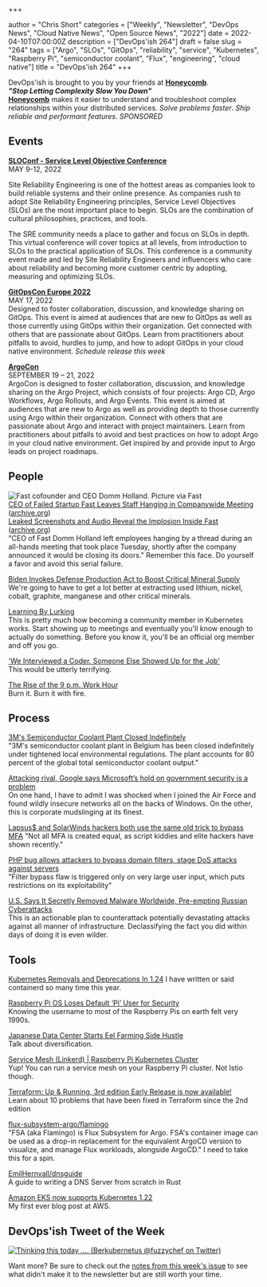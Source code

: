 +++

author = "Chris Short"
categories = ["Weekly", "Newsletter", "DevOps News", "Cloud Native News", "Open Source News", "2022"]
date = 2022-04-10T07:00:00Z
description = ["DevOps'ish 264"]
draft = false
slug = "264"
tags = ["Argo", "SLOs", "GitOps", "reliability", "service", "Kubernetes", "Raspberry Pi", "semiconductor coolant", "Flux", "engineering", "cloud native"]
title = "DevOps'ish 264"
+++

DevOps'ish is brought to you by your friends at [**Honeycomb**](https://ui.honeycomb.io/signup?&utm_source=devopsish&utm_medium=newsletter&utm_campaign=ad&utm_content=product-signup).  
***"Stop Letting Complexity Slow You Down"***  
[**Honeycomb**](https://ui.honeycomb.io/signup?&utm_source=devopsish&utm_medium=newsletter&utm_campaign=ad&utm_content=product-signup) makes it easier to understand and troubleshoot complex relationships within your distributed services. *Solve problems faster*. *Ship reliable and performant features*. *SPONSORED*

## Events

[**SLOConf - Service Level Objective Conference**](https://www.sloconf.com/)  
MAY 9-12, 2022  

Site Reliability Engineering is one of the hottest areas as companies look to build reliable systems and their online presence. As companies rush to adopt Site Reliability Engineering principles, Service Level Objectives (SLOs) are the most important place to begin. SLOs are the combination of cultural philosophies, practices, and tools.

The SRE community needs a place to gather and focus on SLOs in depth. This virtual conference will cover topics at all levels, from introduction to SLOs to the practical application of SLOs. This conference is a community event made and led by Site Reliability Engineers and influencers who care about reliability and becoming more customer centric by adopting, measuring and optimizing SLOs.

[**GitOpsCon Europe 2022**](https://events.linuxfoundation.org/gitopscon-europe/?utm_source=newsletter&utm_medium=258&utm_campaign=devopsish)  
MAY 17, 2022  
Designed to foster collaboration, discussion, and knowledge sharing on GitOps. This event is aimed at audiences that are new to GitOps as well as those currently using GitOps within their organization. Get connected with others that are passionate about GitOps. Learn from practitioners about pitfalls to avoid, hurdles to jump, and how to adopt GitOps in your cloud native environment. *Schedule release this week*

[**ArgoCon**](https://events.linuxfoundation.org/argocon/)  
SEPTEMBER 19 – 21, 2022  
ArgoCon is designed to foster collaboration, discussion, and knowledge sharing on the Argo Project, which consists of four projects: Argo CD, Argo Workflows, Argo Rollouts, and Argo Events. This event is aimed at audiences that are new to Argo as well as providing depth to those currently using Argo within their organization. Connect with others that are passionate about Argo and interact with project maintainers. Learn from practitioners about pitfalls to avoid and best practices on how to adopt Argo in your cloud native environment. Get inspired by and provide input to Argo leads on project roadmaps.

## People

![Fast cofounder and CEO Domm Holland. Picture via Fast](https://shortcdn.com/devopsish/Fast-cofounder-and-CEO-Domm-Holland.webp)  
[CEO of Failed Startup Fast Leaves Staff Hanging in Companywide Meeting](https://www.businessinsider.com/ceo-of-failed-startup-fast-leaves-staff-hanging-companywide-meeting-2022-4) ([archive.org](https://web.archive.org/web/20220408100743/https://www.businessinsider.com/ceo-of-failed-startup-fast-leaves-staff-hanging-companywide-meeting-2022-4))  
[Leaked Screenshots and Audio Reveal the Implosion Inside Fast](https://www.businessinsider.com/leaked-screenshots-audio-stripe-fast-layoffs-2022-3) ([archive.org](https://web.archive.org/web/20220409102738/https://www.businessinsider.com/leaked-screenshots-audio-stripe-fast-layoffs-2022-3))  
"CEO of Fast Domm Holland left employees hanging by a thread during an all-hands meeting that took place Tuesday, shortly after the company announced it would be closing its doors." Remember this face. Do yourself a favor and avoid this serial failure.

[Biden Invokes Defense Production Act to Boost Critical Mineral Supply](https://www.nytimes.com/2022/03/31/business/economy/biden-minerals-defense-production-act.html)  
We're going to have to get a lot better at extracting used lithium, nickel, cobalt, graphite, manganese and other critical minerals.

[Learning By Lurking](https://www.netmeister.org/blog/learning-by-lurking.html)  
This is pretty much how becoming a community member in Kubernetes works. Start showing up to meetings and eventually you'll know enough to actually do something. Before you know it, you'll be an official org member and off you go.

['We Interviewed a Coder. Someone Else Showed Up for the Job'](https://thenewstack.io/we-interviewed-a-coder-someone-else-showed-up-for-the-job/)  
This would be utterly terrifying.

[The Rise of the 9 p.m. Work Hour](https://www.theatlantic.com/newsletters/archive/2022/04/triple-peak-day-work-from-home/629457/)  
Burn it. Burn it with fire.

## Process

[3M's Semiconductor Coolant Plant Closed Indefinitely](http://www.businesskorea.co.kr/news/articleView.html?idxno=90116)  
"3M's semiconductor coolant plant in Belgium has been closed indefinitely under tightened local environmental regulations. The plant accounts for 80 percent of the global total semiconductor coolant output."

[Attacking rival, Google says Microsoft’s hold on government security is a problem](https://www.nbcnews.com/tech/security/attacking-rival-google-says-microsofts-hold-government-security-proble-rcna22159)  
On one hand, I have to admit I was shocked when I joined the Air Force and found wildly insecure networks all on the backs of Windows. On the other, this is corporate mudslinging at its finest.

[Lapsus$ and SolarWinds hackers both use the same old trick to bypass MFA](https://arstechnica.com/information-technology/2022/03/lapsus-and-solar-winds-hackers-both-use-the-same-old-trick-to-bypass-mfa/)
"Not all MFA is created equal, as script kiddies and elite hackers have shown recently."

[PHP bug allows attackers to bypass domain filters, stage DoS attacks against servers](https://portswigger.net/daily-swig/php-bug-allows-attackers-to-bypass-domain-filters-stage-dos-attacks-against-servers)  
"Filter bypass flaw is triggered only on very large user input, which puts restrictions on its exploitability"

[U.S. Says It Secretly Removed Malware Worldwide, Pre-empting Russian Cyberattacks](https://www.nytimes.com/2022/04/06/us/politics/us-russia-malware-cyberattacks.html)  
This is an actionable plan to counterattack potentially devastating attacks against all manner of infrastructure. Declassifying the fact you did within days of doing it is even wilder.

## Tools

[Kubernetes Removals and Deprecations In 1.24](https://kubernetes.io/blog/2022/04/07/upcoming-changes-in-kubernetes-1-24/)
I have written or said containerd so many time this year.

[Raspberry Pi OS Loses Default ‘Pi’ User for Security](https://www.tomshardware.com/news/raspberry-pi-default-username-removed)  
Knowing the username to most of the Raspberry Pis on earth felt very 1990s.

[Japanese Data Center Starts Eel Farming Side Hustle](https://www.tomshardware.com/news/japanese-data-center-starts-eel-farming-side-hustle)  
Talk about diversification.

[Service Mesh (Linkerd) | Raspberry Pi Kubernetes Cluster](https://picluster.ricsanfre.com/docs/service-mesh/)  
Yup! You can run a service mesh on your Raspberry Pi cluster. Not Istio though.

[Terraform: Up & Running, 3rd edition Early Release is now available!](https://blog.gruntwork.io/terraform-up-running-3rd-edition-early-release-is-now-available-4efd0eb2ce0a)  
Learn about 10 problems that have been fixed in Terraform since the 2nd edition

[flux-subsystem-argo/flamingo](https://github.com/flux-subsystem-argo/flamingo)  
"FSA (aka Flamingo) is Flux Subsystem for Argo. FSA's container image can be used as a drop-in replacement for the equivalent ArgoCD version to visualize, and manage Flux workloads, alongside ArgoCD." I need to take this for a spin.

[EmilHernvall/dnsguide](https://github.com/EmilHernvall/dnsguide)  
A guide to writing a DNS Server from scratch in Rust

[Amazon EKS now supports Kubernetes 1.22](https://aws.amazon.com/blogs/containers/amazon-eks-now-supports-kubernetes-1-22/)  
My first ever blog post at AWS.

## DevOps'ish Tweet of the Week

[![Thinking this today .... (Berkubernetus @fuzzychef on Twitter)](https://shortcdn.com/devopsish/264-devopsish-tweet-of-the-week.webp)](https://twitter.com/fuzzychef/status/1512137902477627423)

Want more? Be sure to check out the [notes from this week's issue](https://github.com/chris-short/devopsish.com/blob/main/content/post/264/notes.md) to see what didn't make it to the newsletter but are still worth your time.

